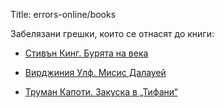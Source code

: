 Title: errors-online/books

Забелязани грешки, които се отнасят до книги:

* [Стивън Кинг. Бурята на века](/errors-online/books/9454)
* [Вирджиния Улф. Мисис Далауей](/errors-online/books/1671)

* [Труман Капоти. Закуска в „Тифани“](/errors-online/books/6527)
